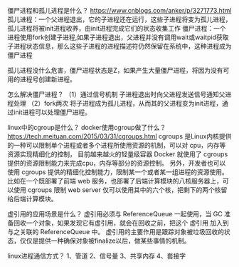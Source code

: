 僵尸进程和孤儿进程是什么？
https://www.cnblogs.com/anker/p/3271773.html
孤儿进程：一个父进程退出，它的子进程还在运行，这些子进程将变为孤儿进程，孤儿进程将被init进程收养，由init进程完成它们的状态收集工作
僵尸进程：一个进程使用fork创建子进程,如果子进程退出，父进程并没有调用wait或waitpid获取子进程状态信息，那么这些子进程的进程描述符仍然保留在系统中，这种进程成为僵尸进程

孤儿进程没什么危害，僵尸进程状态是Z，如果产生大量僵尸进程，将因为没有可用的进程号创建新进程。

怎么解决僵尸进程？
（1）通过信号机制  子进程退出时向父进程发送信号通知父进程处理
（2）fork两次 将子进程成为孤儿进程，从而其的父进程变为init进程，通过init进程可以处理僵尸进程。

linux中的cgroup是什么？ docker使用cgroup做了什么？
https://tech.meituan.com/2015/03/31/cgroups.html
cgroups 是Linux内核提供的一种可以限制单个进程或者多个进程所使用资源的机制，可以对 cpu，内存等资源实现精细化的控制，
目前越来越火的轻量级容器 Docker 就使用了 cgroups 提供的资源限制能力来完成cpu，内存等部分的资源控制。
另外，开发者也可以使用 cgroups 提供的精细化控制能力，限制某一个或者某一组进程的资源使用。
比如在一个既部署了前端 web 服务，也部署了后端计算模块的八核服务器上，可以使用 cgroups 限制 web server 仅可以使用其中的六个核，把剩下的两个核留给后端计算模块。

虚引用的应用场景是什么？
虚引用必须与 ReferenceQueue 一起使用，当 GC 准备回收一个对象，如果发现它有虚引用，就会在回收之前，把这个 虚引用 加入到与之关联的 ReferenceQueue 中。
虚引用的主要作用是跟踪对象被垃圾回收的状态，仅仅是提供一种确保对象被finalize以后，做某些事情的机制。

linux进程通信方式？
1、管道
2、信号量
3、共享内存
4、套接字
